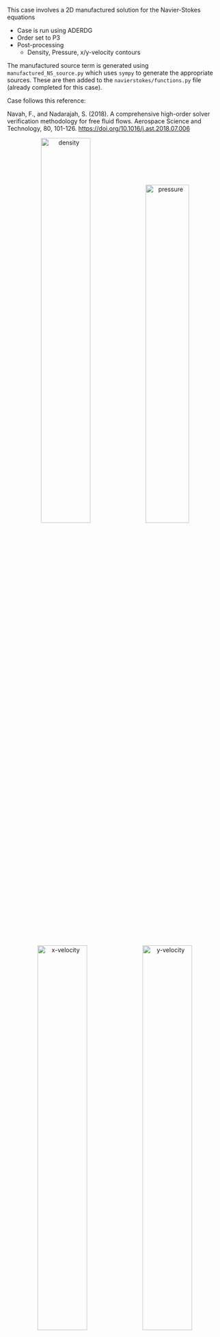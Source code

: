 This case involves a 2D manufactured solution for the Navier-Stokes equations
  - Case is run using ADERDG
  - Order set to P3
  - Post-processing
    - Density, Pressure, x/y-velocity contours 

The manufactured source term is generated using `manufactured_NS_source.py` which uses `sympy` to generate the appropriate sources. These are then added to the  `navierstokes/functions.py` file (already completed for this case). 

Case follows this reference:

Navah, F., and Nadarajah, S. (2018). A comprehensive high-order solver verification methodology for free fluid flows. Aerospace Science and Technology, 80, 101-126. https://doi.org/10.1016/j.ast.2018.07.006


<p align="center">
  <img alt="density" src="https://user-images.githubusercontent.com/55554103/137536697-662c10aa-2a10-45f8-bc53-34a3e698893e.png" width="48%"></a>
  <img alt="pressure" src="https://user-images.githubusercontent.com/55554103/137536743-9636df51-e629-4a07-956f-bf81ef8f86e9.png" width="45%"></a>
</p>

<p align="center">
  <img alt="x-velocity" src="https://user-images.githubusercontent.com/55554103/137536782-a812af78-7b17-4583-b4ea-8f0ff47bc535.png" width="48%"></a>
  <img alt="y-velocity" src="https://user-images.githubusercontent.com/55554103/137536826-51c038c2-1ced-4399-aaa2-9acaeb752db4.png" width="48%"></a>
</p>
